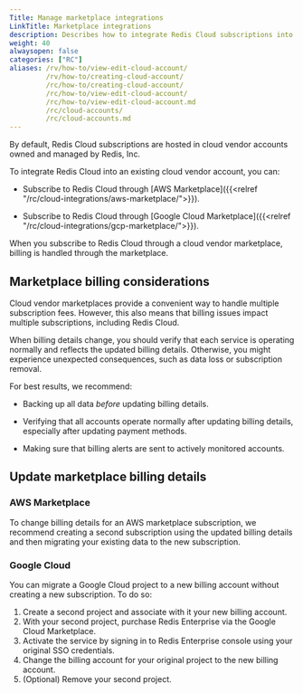 ```yaml
---
Title: Manage marketplace integrations
LinkTitle: Marketplace integrations
description: Describes how to integrate Redis Cloud subscriptions into existing cloud provider services, whether existing subscriptions or through vendor marketplaces.
weight: 40
alwaysopen: false
categories: ["RC"]
aliases: /rv/how-to/view-edit-cloud-account/
         /rv/how-to/creating-cloud-account/
         /rc/how-to/creating-cloud-account/
         /rc/how-to/view-edit-cloud-account/
         /rc/how-to/view-edit-cloud-account.md
         /rc/cloud-accounts/
         /rc/cloud-accounts.md
---
```


By default, Redis Cloud subscriptions are hosted in cloud vendor accounts owned and managed by Redis, Inc.

To integrate Redis Cloud into an existing cloud vendor account, you can:

- Subscribe to Redis Cloud through [AWS Marketplace]({{<relref "/rc/cloud-integrations/aws-marketplace/">}}).

- Subscribe to Redis Cloud through [Google Cloud Marketplace]({{<relref "/rc/cloud-integrations/gcp-marketplace/">}}).

When you subscribe to Redis Cloud through a cloud vendor marketplace, billing is handled through the marketplace.

## Marketplace billing considerations

Cloud vendor marketplaces provide a convenient way to handle multiple subscription fees.  However, this also means that billing issues impact multiple subscriptions, including Redis Cloud.

When billing details change, you should verify that each service is operating normally and reflects the updated billing details.  Otherwise, you might experience unexpected consequences, such as data loss or subscription removal.

For best results, we recommend:

- Backing up all data _before_ updating billing details.

- Verifying that all accounts operate normally after updating billing details, especially after updating payment methods.

- Making sure that billing alerts are sent to actively monitored accounts.

## Update marketplace billing details


### AWS Marketplace
To change billing details for an AWS marketplace subscription, we recommend creating a second subscription using the updated billing details and then migrating your existing data to the new subscription. 

### Google Cloud
You can migrate a Google Cloud project to a new billing account without creating a new subscription.  To do so:

1. Create a second project and associate with it your new billing account.
2. With your second project, purchase Redis Enterprise via the Google Cloud Marketplace.
3. Activate the service by signing in to Redis Enterprise console using your original SSO credentials.
4. Change the billing account for your original project to the new billing account.
5. (Optional) Remove your second project.